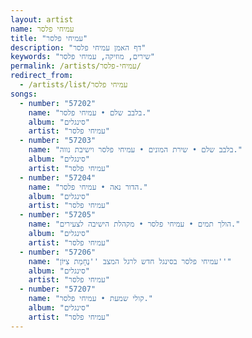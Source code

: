 ```yaml
---
layout: artist
name: עמיחי פלסר
title: "עמיחי פלסר"
description: "דף האמן עמיחי פלסר"
keywords: "שירים, מוזיקה, עמיחי פלסר"
permalink: /artists/עמיחי-פלסר/
redirect_from:
  - /artists/list/עמיחי פלסר
songs:
  - number: "57202"
    name: "בלבב שלם • עמיחי פלסר."
    album: "סינגלים"
    artist: "עמיחי פלסר"
  - number: "57203"
    name: "בלבב שלם • שירת המונים • עמיחי פלסר וישיבת נווה."
    album: "סינגלים"
    artist: "עמיחי פלסר"
  - number: "57204"
    name: "הדור נאה • עמיחי פלסר."
    album: "סינגלים"
    artist: "עמיחי פלסר"
  - number: "57205"
    name: "הולך תמים • עמיחי פלסר • מקהלת הישיבה לצעירים."
    album: "סינגלים"
    artist: "עמיחי פלסר"
  - number: "57206"
    name: "עמיחי פלסר בסינגל חדש לרגל המצב ''נֶחָמַת צִיּוֹן''"
    album: "סינגלים"
    artist: "עמיחי פלסר"
  - number: "57207"
    name: "קולי שמעת • עמיחי פלסר."
    album: "סינגלים"
    artist: "עמיחי פלסר"
---
```

